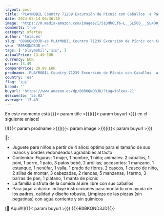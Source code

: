 ```yaml
---
layout: post
title: 'PLAYMOBIL Country 71239 Excursión de Pícnic con Caballos  a Partir de 4 años'
date: 2024-08-14 06:36:20
image: 'https://m.media-amazon.com/images/I/51QMhGLf6-L._SL500_._SL400_.jpg'
comments: true
category: ofertas
author: 'tole.es'
slug: 'B0BKQND3JD-es PLAYMOBIL Country 71239 Excursión de Pícnic con Caballos a...'
sku: 'B0BKQND3JD-es'
tags: [ 'playmobil','🇪🇸', ]
actualPrice: 13.49 EUR
currency: EUR
price: 13.49
comparePrice: 29.99 EUR
prodname: 'PLAYMOBIL Country 71239 Excursión de Pícnic con Caballos  a Partir de 4 años'
country: 'es'
flag: '🇪🇸'
brand: ''
buyurl: 'https://www.amazon.es/dp/B0BKQND3JD/?tag=tolees-21'
descuento: '55.02'
average: '13.49'
---
```


En este momento está [{{< param title >}}]({{< param buyurl >}}) en el siguiente enlace!

[![{{< param prodname >}}]({{< param image >}})]({{< param buyurl >}})

🔎:

- Juguete para niños a partir de 4 años: óptimo para el tamaño de sus manos y bordes redondeados agradables al tacto
- Contenido: Figuras: 1 mujer, 1 hombre, 1 niño; animales: 2 caballos, 1 poni, 1 perro, 1 pato, 3 patos bebé, 2 ardillas; accesorios: 1 manzano, 1 estanque, 1 nenúfar, 1 valla, 1 prado de flores, 2 cascos, 1 casco de niño, 2 sillas de montar, 3 cabezadas, 2 riendas, 5 manzanas, 1 termo, 3 barras de pan, 1 plátano, 1 manta de picnic
- La familia disfruta de la comida al aire libre con sus caballos
- Para jugar a diario: Incluye instrucciones para montarlo con ayuda de los padres, calidad y diseño robusto, Limpieza de las piezas (sin pegatinas) con agua corriente y sin químicos

[🛒 Aquí!!!]({{< param buyurl >}})
{{<world>}}B0BKQND3JD{{</world>}}
